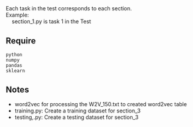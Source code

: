 ## 
Each task in the test corresponds to each section.\
Example:\
&nbsp;&nbsp;&nbsp;&nbsp;section_1.py is task 1 in the Test
## Require 
```
python
numpy
pandas
sklearn
```
## Notes
- word2vec for processing the W2V_150.txt to created word2vec table
- training.py: Create a training dataset for section_3
- testing,.py: Create a testing dataset for section_3

